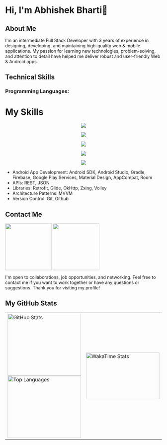 # Hi, I'm Abhishek Bharti👋

## About Me

I'm an intermediate Full Stack Developer with 3 years of experience in designing, developing, and maintaining high-quality web & mobile applications. My passion for learning new technologies, problem-solving, and attention to detail have helped me deliver robust and user-friendly Web & Android apps.

## Technical Skills

### Programming Languages: 

# My Skills


<p align="center">
  <!-- Second Row -->
  <a href="https://skillicons.dev">
    <img src="https://skillicons.dev/icons?i=java,kotlin,androidstudio"/>
  </a>
</p>
<p align="center">
  <!-- Third Row -->
  <a href="https://skillicons.dev">
    <img src="https://skillicons.dev/icons?i=python,c,cpp" />
  </a>
</p>
<p align="center">
  <!-- Fourth Row -->
  <a href="https://skillicons.dev">
    <img src="https://skillicons.dev/icons?i=flutter,dart,nodejs,materialui"/>
  </a>
</p>
<p align="center">
  <!-- Fifth Row -->
  <a href="https://skillicons.dev">
    <img src="https://skillicons.dev/icons?i=next,react,tailwind,bootstrap,docker"/>
  </a>
</p>
<p align="center">
  <!-- Sixth Row -->
  <a href="https://skillicons.dev">
    <img src="https://skillicons.dev/icons?i=git,github,figma,netlify,vercel,vscode"/>
  </a>
</p>



- Android App Development: Android SDK, Android Studio, Gradle, Firebase, Google Play Services, Material Design, AppCompat, Room
- APIs: REST, JSON
- Libraries: Retrofit, Glide, OkHttp, Zxing, Volley
- Architecture Patterns: MVVM
- Version Control: Git, Github

## Contact Me

<a href="https://www.linkedin.com/in/abhishek-bharti-3a706022a/">
<img align="left" src="https://user-images.githubusercontent.com/65576812/183569542-480ab1ee-9e98-4cd9-a60a-23919be2feb4.png" width="150px">
<a /> 

<a href="mailto:abhishekbhartirocks1@gmail.com">
<img src="https://user-images.githubusercontent.com/65576812/183569557-bc45c86d-c4d9-472d-b584-b025ffa7a39e.png" width="150px">
<a />
  
I'm open to collaborations, job opportunities, and networking. Feel free to contact me if you want to work together or have any questions or suggestions. Thank you for visiting my profile!

## My GitHub Stats
<table>
  <tr>
    <!-- Left Column: Top 3 GitHub Stats https://github-readme-streak-stats.herokuapp.com/?user=Abhishek-Bharti-1&theme=dark&hide_border=false-->
    <td style="width: 50%;">
      <img src="https://github-readme-stats.vercel.app/api?username=Abhishek-Bharti-1&show_icons=true&theme=github_dark&rank_icon=github" alt="GitHub Stats" width="100%" style="height: 200px;" />
      <img src="https://github-readme-stats.vercel.app/api/top-langs/?username=Abhishek-Bharti-1&layout=donut&theme=github_dark" alt="Top Languages" width="100%" style="height: 200px;" />
    </td>
    <!-- Right Column: WakaTime Stats -->
    <td style="width: 50%;">
      <img src="https://github-readme-stats.vercel.app/api/wakatime?username=AbhishekBharti1&theme=dracula" alt="WakaTime Stats" width="100%" style="height: 150px;" />
    </td>
  </tr>
</table>



